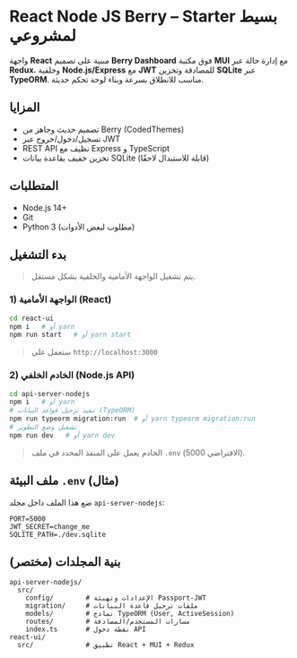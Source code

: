 # React Node JS Berry – Starter بسيط لمشروعي

واجهة **React** مبنية على تصميم **Berry Dashboard** فوق مكتبة **MUI** مع إدارة حالة عبر **Redux**، وخلفية **Node.js/Express** مع **JWT** للمصادقة وتخزين **SQLite** عبر **TypeORM**. مناسب للانطلاق بسرعة وبناء لوحة تحكم حديثة.

## المزايا

* تصميم حديث وجاهز من Berry (CodedThemes)
* تسجيل/دخول/خروج عبر JWT
* REST API نظيف مع Express و TypeScript
* تخزين خفيف بقاعدة بيانات SQLite (قابلة للاستبدال لاحقًا)

## المتطلبات

* Node.js 14+
* Git
* Python 3 (مطلوب لبعض الأدوات)

## بدء التشغيل

> يتم تشغيل الواجهة الأمامية والخلفية بشكل مستقل.

### 1) الواجهة الأمامية (React)

```bash
cd react-ui
npm i   # أو yarn
npm run start   # أو yarn start
```

> ستعمل على `http://localhost:3000`

### 2) الخادم الخلفي (Node.js API)

```bash
cd api-server-nodejs
npm i   # أو yarn
# تنفيذ ترحيل قواعد البيانات (TypeORM)
npm run typeorm migration:run  # أو yarn typeorm migration:run
# تشغيل وضع التطوير
npm run dev   # أو yarn dev
```

> الخادم يعمل على المنفذ المحدد في ملف `.env` (الافتراضي 5000).

## ملف البيئة `.env` (مثال)

ضع هذا الملف داخل مجلد `api-server-nodejs`:

```env
PORT=5000
JWT_SECRET=change_me
SQLITE_PATH=./dev.sqlite
```

## بنية المجلدات (مختصر)

```
api-server-nodejs/
  src/
    config/        # الإعدادات وتهيئة Passport-JWT
    migration/     # ملفات ترحيل قاعدة البيانات
    models/        # نماذج TypeORM (User, ActiveSession)
    routes/        # مسارات المستخدم/المصادقة
    index.ts       # نقطة دخول API
react-ui/
  src/             # تطبيق React + MUI + Redux
```


